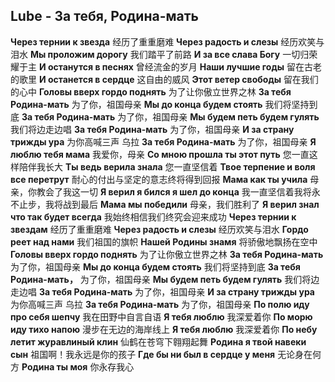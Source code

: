 ## Lube - За тебя, Родина-мать

**Через тернии к звезда**
经历了重重磨难
**Через радость и слезы**
经历欢笑与泪水
**Мы проложим дорогу**
我们踏平了前路
**И за все слава Богу**
一切归荣耀于主
**И останутся в песнях**
曾经流金的岁月
**Наши лучшие годы**
留在古老的歌里
**И останется в сердце**
这自由的威风
**Этот ветер свободы**
留在我们的心中
**Головы вверх гордо поднять**
为了让你傲立世界之林
**За тебя Родина-мать**
为了你，祖国母亲
**Мы до конца будем стоять**
我们将坚持到底
**За тебя Родина-мать**
为了你，祖国母亲
**Мы будем петь будем гулять**
我们将边走边唱
**За тебя Родина-мать**
为了你，祖国母亲
**И за страну трижды ура**
为你高喊三声 乌拉
**За тебя Родина-мать**
为了你，祖国母亲
**Я люблю тебя мама**
我爱你，母亲
**Со мною прошла ты этот путь**
您一直这样陪伴我长大
**Ты ведь верила знала**
您一直坚信着
**Твое терпение и воля все перетрут**
耐心的付出与坚定的意志终将得到回报
**Мама как ты учила**
母亲，你教会了我这一切
**Я верил я бился я шел до конца**
我一直坚信着我将永不止步，我将战到最后
**Мама мы победили**
母亲，我们胜利了
**Я верил знал что так будет всегда**
我始终相信我们终究会迎来成功
**Через тернии к звездам**
经历了重重磨难
**Через радость и слезы**
经历欢笑与泪水
**Гордо реет над нами**
我们祖国的旗帜
**Нашей Родины знамя**
将骄傲地飘扬在空中
**Головы вверх гордо поднять**
为了让你傲立世界之林
**За тебя Родина-мать**
为了你，祖国母亲
**Мы до конца будем стоять**
我们将坚持到底
**За тебя Родина-мать，**
为了你，祖国母亲
**Мы будем петь будем гулять**
我们将边走边唱
**За тебя Родина-мать**
为了你，祖国母亲
**И за страну трижды ура**
为你高喊三声 乌拉
**За тебя Родина-мать**
为了你，祖国母亲
**По полю иду про себя шепчу**
我在田野中自言自语
**Я тебя люблю**
我深爱着你
**По морю иду тихо напою**
漫步在无边的海岸线上
**Я тебя люблю**
我深爱着你
**По небу летит журавлиный клин**
仙鹤在苍穹下翱翔起舞
**Родина я твой навеки сын**
祖国啊！我永远是你的孩子
**Где бы ни был в сердце у меня**
无论身在何方
**Родина ты моя**
你永存我心